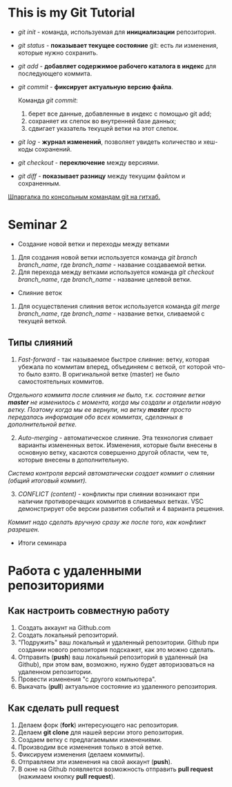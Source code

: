 # This is my Git Tutorial

* *git init* - команда, используемая для **инициализации** репозитория.

* *git status* - **показывает текущее состояние** git: есть ли изменения, которые нужно сохранить.

* *git add* - **добавляет содержимое рабочего каталога в индекс** для последующего коммита.

* *git commit* - **фиксирует актуальную версию файла**.
   
  Команда *git commit*: 
   
  1. берет все данные, добавленные в индекс с помощью git add;
  2. сохраняет их слепок во внутренней базе данных;
  3. сдвигает указатель текущей ветки на этот слепок.

* *git log* - **журнал изменений**, позволяет увидеть количество и хеш-коды сохранений.

* *git checkout* - **переключение** между версиями.

* *git diff* - **показывает разницу** между текущим файлом и сохраненным.

[Шпаргалка по консольным командам git на гитхаб.](https://github.com/cyberspacedk/Git-commands)

# Seminar 2

* Создание новой ветки и переходы между ветками

1. Для создания новой ветки используется команда *git branch branch_name*, где *branch_name* - название создаваемой ветки.
2. Для перехода между ветками используется команда *git checkout branch_name*, где *branch_name* - название целевой ветки.

* Слияние веток

1. Для осуществления слияния веток используется команда *git merge branch_name*, где *branch_name* - название ветки, сливаемой с текущей веткой.

## Типы слияний
1. *Fast-forward* - так называемое быстрое слияние: ветку, которая убежала по коммитам вперед, объединяем с веткой, от которой что-то было взято. В оригинальной ветке (master) не было самостоятельных коммитов.

*Отдельного коммита после слияния не было, т.к. состояние ветки __master__ не изменилось с момента, когда мы создали и отделили новую ветку. Поэтому когда мы ее вернули, на ветку __master__ просто передалась информация обо всех коммитах, сделанных в дополнительной ветке.*

2. *Auto-merging* - автоматическое слияние. Эта технология сливает варианты измененных веток. Изменения, которые были внесены в основную ветку, касаются совершенно другой области, чем те, которые внесены в дополнительную.

*Система контроля версий автоматически создает коммит о слиянии (общий итоговый коммит).*

3. *CONFLICT (content)* - конфликты при слиянии возникают при наличии противоречащих коммитов в сливаемых ветках. VSC демонстрирует обе версии развития событий и 4 варианта решения.

*Коммит надо сделать вручную сразу же после того, как конфликт разрешен.*

* Итоги семинара

# Работа с удаленными репозиториями

## Как настроить совместную работу

1. Создать аккаунт на Github.com
2. Создать локальный репозиторий.
3. "Подружить" ваш локальный и удаленный репозитории. Github при создании нового репозитория подскажет, как это можно сделать.
4. Отправить (**push**) ваш локальный репозиторий в удаленный (на Github), при этом вам, возможно, нужно будет авторизоваться на удаленном репозитории.
5. Провести изменения "с другого компьютера".
6. Выкачать (**pull**) актуальное состояние из удаленного репозитория.

## Как сделать pull request

1. Делаем форк (**fork**) интересующего нас репозитория.
2. Делаем **git clone** для нашей версии этого репозитория.
3. Создаем ветку с предлагаемыми изменениями.
4. Производим все изменения только в этой ветке.
5. Фиксируем изменения (делаем коммиты).
6. Отправляем эти изменения на свой аккаунт (**push**).
7. В окне на Github появляется возможность отправить **pull request** (нажимаем кнопку **pull request**).